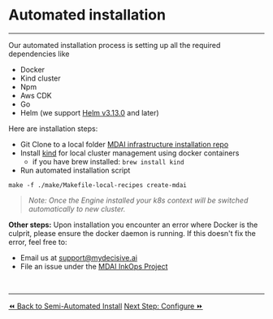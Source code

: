 # Automated installation
----

Our automated installation process is setting up all the required dependencies like
- Docker
- Kind cluster
- Npm
- Aws CDK
- Go
- Helm (we support [Helm v3.13.0](https://github.com/helm/helm/releases/tag/v3.13.0) and later)

Here are installation steps:

- Git Clone to a local folder [MDAI infrastructure installation repo](https://github.com/DecisiveAI/mdai-inkops)
- Install [kind](https://kind.sigs.k8s.io/docs/user/quick-start/) for local cluster management using docker containers
   - if you have brew installed: `brew install kind`
- Run automated installation script

```shell
make -f ./make/Makefile-local-recipes create-mdai
```

>_Note: Once the Engine installed your k8s context will be switched automatically to new cluster._

<div class="warning">
   <b>Other steps:</b>
   Upon installation you encounter an error where Docker is the culprit, please ensure the docker daemon is running. If this doesn't fix the error, feel free to:
   <ul>
      <li>
         Email us at <a href="mailto:support@mydecisive.ai">support@mydecisive.ai</a>
      </li>
      <li>
         File an issue under the <a href="https://github.com/DecisiveAI/mdai-inkops">MDAI InkOps Project</a>
      </li>
   </ul>
</div>

<br />

----

<span class="left"><a href="./semiautomated-install.md">⏪ Back to Semi-Automated Install</a></span>
<span class="right"><a href="./configure.md">Next Step: Configure ⏩</a></span>
